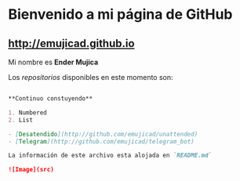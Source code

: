 # Bienvenido a mi página de GitHub 

## http://emujicad.github.io

Mi nombre es **Ender Mujica** 

Los _repositorios_ disponibles en este momento son:

```markdown

**Continuo constuyendo**

1. Numbered
2. List

- [Desatendido](http://github.com/emujicad/unattended)
- [Telegram](http://github.com/emujicad/telegram_bot)

La información de este archivo esta alojada en `README.md`

![Image](src)

```
